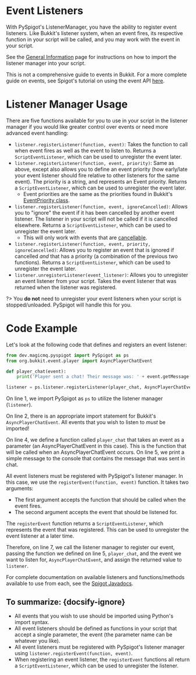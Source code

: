 # Event Listeners

With PySpigot's ListenerManager, you have the ability to register event listeners. Like Bukkit's listener system, when an event fires, its respective function in your script will be called, and you may work with the event in your script.

See the [General Information](writingscripts#pyspigot39s-managers) page for instructions on how to import the listener manager into your script.

This is not a comprehensive guide to events in Bukkit. For a more complete guide on events, see Spigot's tutorial on using the event API [here](https://www.spigotmc.org/wiki/using-the-event-api/).

# Listener Manager Usage

There are five functions available for you to use in your script in the listener manager if you would like greater control over events or need more advanced event handling:

- `listener.registerListener(function, event)`: Takes the function to call when event fires as well as the event to listen to. Returns a `ScriptEventListener`, which can be used to unregister the event later.
- `listener.registerListener(function, event, priority)`: Same as above, except also allows you to define an event priority (how early/late your event listener should fire relative to other listeners for the same event). The priority is a string, and represents an Event priority. Returns a `ScriptEventListener`, which can be used to unregister the event later.
    - Event priorities are the same as the priorities found in Bukkit's [EventPriority class](https://hub.spigotmc.org/javadocs/spigot/org/bukkit/event/EventPriority.html).
- `listener.registerListener(function, event, ignoreCancelled)`: Allows you to "ignore" the event if it has been cancelled by another event listener. The listener in your script will not be called if it is cancelled elsewhere. Returns a `ScriptEventListener`, which can be used to unregister the event later.
    - This will only work with events that are [cancellable](https://hub.spigotmc.org/javadocs/spigot/org/bukkit/event/Cancellable.html).
- `listener.registerListener(function, event, priority, ignoreCancelled)`: Allows you to register an event that is ignored if cancelled *and* that has a priority (a combination of the previous two functions). Returns a `ScriptEventListener`, which can be used to unregister the event later.
- `listener.unregisterListener(event_listener)`: Allows you to unregister an event listener from your script. Takes the event listener that was returned when the listener was registered.

?> You **do not** need to unregister your event listeners when your script is stopped/unloaded. PySpigot will handle this for you.

# Code Example

Let's look at the following code that defines and registers an event listener:

```python
from dev.magicmq.pyspigot import PySpigot as ps
from org.bukkit.event.player import AsyncPlayerChatEvent

def player_chat(event):
    print('Player sent a chat! Their message was: ' + event.getMessage())

listener = ps.listener.registerListener(player_chat, AsyncPlayerChatEvent)
```

On line 1, we import PySpigot as `ps` to utilize the listener manager (`listener`).

On line 2, there is an appropriate import statement for Bukkit's `AsyncPlayerChatEvent`. All events that you wish to listen to *must* be imported!

On line 4, we define a function called `player_chat` that takes an event as a parameter (an AsyncPlayerChatEvent in this case). This is the function that will be called when an AsyncPlayerChatEvent occurs. On line 5, we print a simple message to the console that contains the message that was sent in chat.

All event listeners must be registered with PySpigot's listener manager. In this case, we use the `registerEvent(function, event)` function. It takes two arguments:

- The first argument accepts the function that should be called when the event fires.
- The second argument accepts the event that should be listened for.

The `registerEvent` function returns a `ScriptEventListener`, which represents the event that was registered. This can be used to unregister the event listener at a later time.

Therefore, on line 7, we call the listener manager to register our event, passing the function we defined on line 5, `player_chat`, and the event we want to listen for, `AsyncPlayerChatEvent`, and assign the returned value to `listener`.

For complete documentation on available listeners and functions/methods available to use from each, see the [Spigot Javadocs](https://hub.spigotmc.org/javadocs/spigot/org/bukkit/event/Event.html).

## To summarize: {docsify-ignore}

- All events that you wish to use should be imported using Python's import syntax.
- All event listeners should be defined as functions in your script that accept a single parameter, the event (the parameter name can be whatever you like).
- All event listeners must be registered with PySpigot's listener manager using `listener.registerEvent(function, event)`.
- When registering an event listener, the `registerEvent` functions all return a `ScriptEventListener`, which can be used to unregister the listener.
